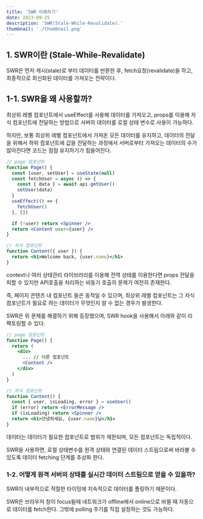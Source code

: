 ```yaml
---
title: 'SWR 이해하기'
date: 2023-09-25
description: 'SWR(Stale-While-Revalidate).'
thumbnail: './thumbnail.png'
---
```


## 1. SWR이란 (Stale-While-Revalidate)

SWR은 먼저 캐시(stale)로 부터 데이터를 반환한 후, fetch요청(revalidate)을 하고, 최종적으로 최신화된 데이터를 가져오는 전략이다.

## 1-1. SWR을 왜 사용할까?

최상위 레벨 컴포넌트에서 useEffect를 사용해 데이터를 가져오고, props를 이용해 자식 컴포넌트에 전달하는 방법으로 서버의 데이터를 로컬 상태 변수로 사용이 가능하다.

하지만, 보통 최상위 레벨 컴포넌트에서 가져온 모든 데이터를 유지하고, 데이터의 전달을 위해서 하위 컴포넌트에 값을 전달하는 과정에서 서버로부터 가져오는 데이터의 수가 많아진다면 코드는 점점 유지하기가 힘들어진다.

```jsx
// page 컴포넌트
function Page() {
  const [user, setUser] = useState(null)
  const fetchUser = async () => {
    const { data } = await api.getUser()
    setUser(data)
  }
  useEffect(() => {
    fetchUser()
  }, [])

  if (!user) return <Spinner />
  return <Content user={user} />
}

// 자식 컴포넌트
function Content({ user }) {
  return <h1>Welcome back, {user.name}</h1>
}
```

context나 여러 상태관리 라이브러리를 이용해 전역 상태를 이용한다면 props 전달을 피할 수 있지만 API호출을 처리하는 비동기 호출의 문제가 여전히 존재한다.

즉, 페이지 콘텐츠 내 컴포넌트 들은 동적일 수 있으며, 최상위 레벨 컴포넌트는 그 자식 컴포넌트가 필요로 하는 데이터가 무엇인지 알 수 없는 경우가 발생한다.

SWR은 위 문제를 해결하기 위해 등장했으며, SWR hook을 사용해서 아래와 같이 리팩토링할 수 있다.

```jsx
// page 컴포넌트
function Page() {
  return (
    <div>
      ... // 다른 컴포넌트
      <Content />
    </div>
  )
}

// 자식 컴포넌트
function Content() {
  const { user, isLoading, error } = useUser()
  if (error) return <ErrorMessage />
  if (isLoading) return <Spinner />
  return <h1>안녕하세요, {user.name}님</h1>
}
```

데이터는 데이터가 필요한 컴포넌트로 범위가 제한되며, 모든 컴포넌트는 독립적이다.

SWR을 사용하면, 로컬 상태변수를 원격 상태와 연결된 데이터 스트림으로써 바라볼 수 있도록 데이터 fetching 단계를 추상화 한다.

### 1-2. 어떻게 원격 서버의 상태를 실시간 데이터 스트림으로 얻을 수 있을까?

SWR이 내부적으로 적절한 타이밍에 지속적으로 데이터를 폴링하기 때문이다.

SWR은 브라우저 창이 focus될때 네트워크가 offline에서 online으로 바뀔 때 자동으로 데이터를 fetch한다. 그밖에 polling 주기를 직접 설정하는 것도 가능하다.
